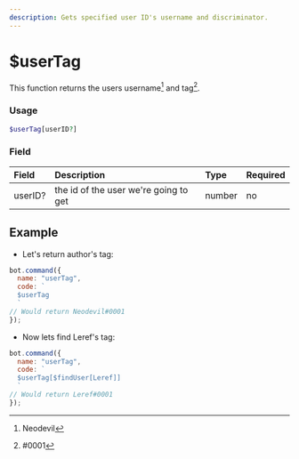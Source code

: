 ```yaml
---
description: Gets specified user ID's username and discriminator. 
---
```


# $userTag

This function returns the users username[^1] and tag[^2].

### Usage

```php
$userTag[userID?]
```

### Field

| Field | Description | Type | Required |
| :--- | :--- | :--- | :--- |
| userID? | the id of the user we're going to get | number | no |

## Example

* Let's return author's tag:

```javascript
bot.command({
  name: "userTag",
  code: `
  $userTag 
  `
// Would return Neodevil#0001
});
```

* Now lets find Leref's tag:

```javascript
bot.command({
  name: "userTag",
  code: `
  $userTag[$findUser[Leref]] 
  `
// Would return Leref#0001
});
```

[^1]: Neodevil
[^2]: #0001
